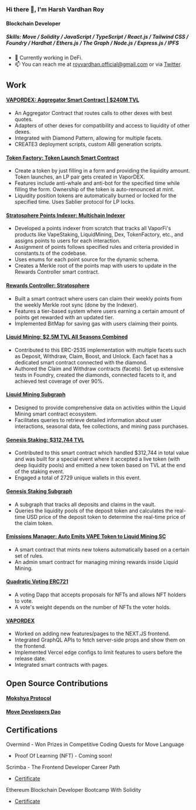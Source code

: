 ### Hi there 👋, I'm Harsh Vardhan Roy
#### Blockchain Developer

##### Skills: Move / Solidity / JavaScript / TypeScript / React.js / Tailwind CSS / Foundry / Hardhat / Ethers.js / The Graph / Node.js / Express.js / IPFS

- 🔭 Currently working in DeFi.
- 📫 You can reach me at [royvardhan.official@gmail.com](mailto:royvardhan.official@gmail.com) or via [Twitter](https://twitter.com/thefiatbubble).

## Work

#### [VAPORDEX: Aggregator Smart Contract | $240M TVL](https://app.vapordex.io/swap)
- An Aggregator Contract that routes calls to other dexes with best quotes.
- Adapters of other dexes for compatibility and access to liquidity of other dexes.
- Integrated with Diamond Pattern, allowing for multiple facets.
- CREATE3 deployment scripts, custom ABI generation scripts.

#### [Token Factory: Token Launch Smart Contract](https://github.com/VaporFi/token-factory)
- Create a token by just filling in a form and providing the liquidity amount. Token launches, an LP pair gets created in VaporDEX.
- Features include anti-whale and anti-bot for the specified time while filling the form. Ownership of the token is auto-renounced at mint.
- Liquidity position tokens are automatically burned or locked for the specified time. Uses Sablier protocol for LP locks.

#### [Stratosphere Points Indexer: Multichain Indexer](https://github.com/VaporFi/stratosphere-points-indexer)
- Developed a points indexer from scratch that tracks all VaporFi's products like VapeStaking, LiquidMining, Dex, TokenFactory, etc., and assigns points to users for each interaction.
- Assignment of points follows specified rules and criteria provided in constants.ts of the codebase.
- Uses enums for each point source for the dynamic schema.
- Creates a Merkle root of the points map with users to update in the Rewards Controller smart contract.

#### [Rewards Controller: Stratosphere](https://github.com/VaporFi/stratosphere-contracts)
- Built a smart contract where users can claim their weekly points from the weekly Merkle root sync (done by the Indexer).
- Features a tier-based system where users earning a certain amount of points get rewarded with an updated tier.
- Implemented BitMap for saving gas with users claiming their points.

#### [Liquid Mining: $2.5M TVL All Seasons Combined](https://github.com/VaporFi/liquid-mining)
- Contributed to this ERC-2535 implementation with multiple facets such as Deposit, Withdraw, Claim, Boost, and Unlock. Each facet has a dedicated smart contract connected with the diamond.
- Authored the Claim and Withdraw contracts (facets). Set up extensive tests in Foundry, created the diamonds, connected facets to it, and achieved test coverage of over 90%.

#### [Liquid Mining Subgraph](https://thegraph.com/hosted-service/subgraph/vaporfi/liquid-mining)
- Designed to provide comprehensive data on activities within the Liquid Mining smart contract ecosystem.
- Facilitates queries to retrieve detailed information about user interactions, seasonal data, fee collections, and mining pass purchases.

#### [Genesis Staking: $312,744 TVL](https://snowtrace.io/address/0xd21fe537c97054f40890f012955a536d80d1bf00)
- Contributed to this smart contract which handled $312,744 in total value and was built for a special event where it accepted a live token (with deep liquidity pools) and emitted a new token based on TVL at the end of the staking event.
- Engaged a total of 2729 unique wallets in this event.

#### [Genesis Staking Subgraph](https://github.com/royvardhan/genesis-staking-subgraph)
- A subgraph that tracks all deposits and claims in the vault.
- Queries the liquidity pools of the deposit token and calculates the real-time USD price of the deposit token to determine the real-time price of the claim token.

#### [Emissions Manager: Auto Emits VAPE Token to Liquid Mining SC](https://snowtrace.io/address/0x9f0EDB45c2DC0f56bA7C48368c26426f366Bb788)
- A smart contract that mints new tokens automatically based on a certain set of rules.
- An admin smart contract for managing mining rewards inside Liquid Mining.

#### [Quadratic Voting ERC721](https://github.com/royvardhan/quadraticVotingERC721/blob/main/contracts/QuadraticVotingERC721.sol)
- A voting Dapp that accepts proposals for NFTs and allows NFT holders to vote.
- A vote's weight depends on the number of NFTs the voter holds.

#### [VAPORDEX](https://app.vapordex.io/swap)
- Worked on adding new features/pages to the NEXT.JS frontend.
- Integrated GraphQL APIs to fetch server-side props and show them on the frontend.
- Implemented Vercel edge configs to limit features to users before the release date.
- Integrated smart contracts with pages.

## Open Source Contributions

#### [Mokshya Protocol](https://github.com/mokshyaprotocol/aptos-token-vesting/pull/4)
#### [Move Developers Dao](https://github.com/movedevelopersdao/Aptos-Move-by-Example/pull/1)

## Certifications

Overmind - Won Prizes in Competitive Coding Quests for Move Language
- Proof Of Learning (NFT) - Coming soon!

Scrimba - The Frontend Developer Career Path
- [Certificate](https://scrimba.com/certificate/uB4V7YA2/gfrontend)

Ethereum Blockchain Developer Bootcamp With Solidity
- [Certificate](https://www.udemy.com/certificate/UC-86df1665-6e81-4b04-9f6d-878b0bf0aa11/)
